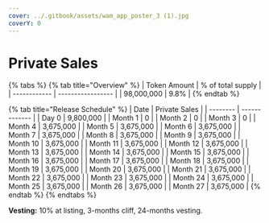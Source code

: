 ```yaml
---
cover: ../.gitbook/assets/wam_app_poster_3 (1).jpg
coverY: 0
---
```


# Private Sales

{% tabs %}
{% tab title="Overview" %}
| Token Amount | % of total supply |
| ------------ | ----------------- |
| 98,000,000   | 9.8%              |
{% endtab %}

{% tab title="Release Schedule" %}
| Date     | Private Sales |
| -------- | ------------- |
| Day 0    | 9,800,000     |
| Month 1  | 0             |
| Month 2  | 0             |
| Month 3  | 0             |
| Month 4  | 3,675,000     |
| Month 5  | 3,675,000     |
| Month 6  | 3,675,000     |
| Month 7  | 3,675,000     |
| Month 8  | 3,675,000     |
| Month 9  | 3,675,000     |
| Month 10 | 3,675,000     |
| Month 11 | 3,675,000     |
| Month 12 | 3,675,000     |
| Month 13 | 3,675,000     |
| Month 14 | 3,675,000     |
| Month 15 | 3,675,000     |
| Month 16 | 3,675,000     |
| Month 17 | 3,675,000     |
| Month 18 | 3,675,000     |
| Month 19 | 3,675,000     |
| Month 20 | 3,675,000     |
| Month 21 | 3,675,000     |
| Month 22 | 3,675,000     |
| Month 23 | 3,675,000     |
| Month 24 | 3,675,000     |
| Month 25 | 3,675,000     |
| Month 26 | 3,675,000     |
| Month 27 | 3,675,000     |
{% endtab %}
{% endtabs %}

**Vesting:** 10% at listing, 3-months cliff, 24-months vesting.
